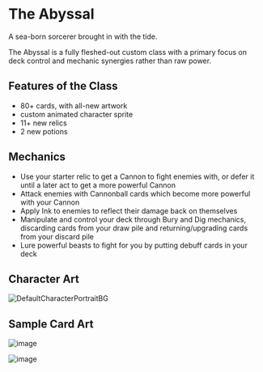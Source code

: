 # The Abyssal
A sea-born sorcerer brought in with the tide.  

The Abyssal is a fully fleshed-out custom class with a primary focus on deck control and mechanic synergies rather than raw power.

## Features of the Class
 - 80+ cards, with all-new artwork
 - custom animated character sprite
 - 11+ new relics
 - 2 new potions
 
 ## Mechanics
 - Use your starter relic to get a Cannon to fight enemies with, or defer it until a later act to get a more powerful Cannon
 - Attack enemies with Cannonball cards which become more powerful with your Cannon
 - Apply Ink to enemies to reflect their damage back on themselves
 - Manipulate and control your deck through Bury and Dig mechanics, discarding cards from your draw pile and returning/upgrading cards from your discard pile
 - Lure powerful beasts to fight for you by putting debuff cards in your deck
 
 ## Character Art
 ![DefaultCharacterPortraitBG](https://user-images.githubusercontent.com/11259046/213270515-c237610c-d218-4871-b9b0-c715f0361707.png)
 ## Sample Card Art 

![image](https://user-images.githubusercontent.com/11259046/213270916-90052c20-2d64-4f80-826f-bb30f44b6a30.png)


![image](https://user-images.githubusercontent.com/11259046/213270963-72f6cb78-aaec-4da6-b98b-c5aaedf0f977.png)
